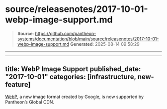 # source/releasenotes/2017-10-01-webp-image-support.md

> **Source**: https://github.com/pantheon-systems/documentation/blob/main/source/releasenotes/2017-10-01-webp-image-support.md
> **Generated**: 2025-08-14 09:58:29

---

---
title: WebP Image Support
published_date: "2017-10-01"
categories: [infrastructure, new-feature]
---
[WebP](https://developers.google.com/speed/webp/), a new image format created by Google, is now supported by Pantheon’s Global CDN.

